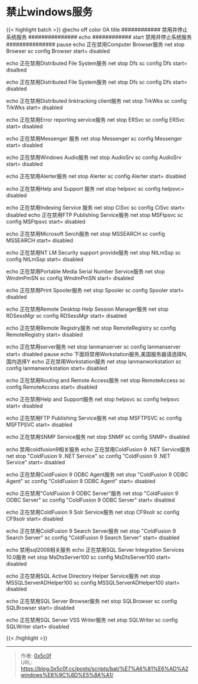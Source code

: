 # 禁止windows服务


{{&lt; highlight batch &gt;}}
@echo off
color 0A
title  ############ 禁用并停止系统服务 ###############
echo ############ start 禁用并停止系统服务 ###############
pause
echo 正在禁用Computer Browser服务
net stop Browser
sc config Browser start= disabled

echo 正在禁用Distributed File System服务
net stop Dfs
sc config Dfs start= disalbed

echo 正在禁用Distributed File System服务
net stop Dfs
sc config Dfs start= disabled

echo 正在禁用Distributed linktracking client服务
net stop TrkWks
sc config TrkWks start= disabled

echo 正在禁用Error reporting service服务
net stop ERSvc
sc config ERSvc start= disabled

echo 正在禁用Messenger 服务
net stop Messenger
sc config Messenger start= disabled

echo 正在禁用Windows Audio服务
net stop AudioSrv
sc config AudioSrv start= disabled

echo 正在禁用Alerter服务
net stop Alerter
sc config Alerter start= disabled

echo 正在禁用Help and Support 服务
net stop helpsvc
sc config helpsvc= disabled

echo 正在禁用Indexing Service 服务
net stop  CiSvc
sc config CiSvc start= disabled
echo 正在禁用FTP Publishing Service服务
net stop MSFtpsvc
sc config MSFtpsvc start= disabled

echo 正在禁用Microsoft Serch服务
net stop MSSEARCH
sc config MSSEARCH start= disabled

echo 正在禁用NT LM Security support provide服务
net stop NtLmSsp
sc config NtLmSsp start= disabled

echo 正在禁用Portable Media Serial Number Service服务
net stop WmdmPmSN
sc config WmdmPmSN start= disabled

echo 正在禁用Print Spooler服务
net stop Spooler
sc config Spooler start= disabled

echo 正在禁用Remote Desktop Help Session Manager服务
net stop RDSessMgr
sc config RDSessMgr start= disabled

echo 正在禁用Remote Registry服务
net stop RemoteRegistry
sc config RemoteRegistry start= disabled

echo 正在禁用server服务
net stop lanmanserver
sc config lanmanserver start= disabled
pause
echo 下面将禁用Workstation服务,美国服务器请选择N,国内选择Y
echo 正在禁用Workstation服务
net stop lanmanworkstation 
sc config lanmanworkstation start= disabled

echo 正在禁用Routing and Remote Access服务
net stop RemoteAccess
sc config RemoteAccess start= disabled

echo 正在禁用Help and Support服务
net stop helpsvc
sc config helpsvc start= disabled

echo 正在禁用FTP Publishing Service服务
net stop MSFTPSVC
sc config MSFTPSVC start= disabled


echo 正在禁用SNMP Service服务
net stop SNMP
sc config SNMP= disabled

echo 禁用coldfusion9相关服务
echo 正在禁用ColdFusion 9 .NET Service服务
net stop &#34;ColdFusion 9 .NET Service&#34;
sc config &#34;ColdFusion 9 .NET Service&#34; start= disabled

echo 正在禁用ColdFusion 9 ODBC Agent服务
net stop &#34;ColdFusion 9 ODBC Agent&#34;
sc config &#34;ColdFusion 9 ODBC Agent&#34; start= disabled

echo 正在禁用&#34;ColdFusion 9 ODBC Server&#34;服务
net stop &#34;ColdFusion 9 ODBC Server&#34;
sc config &#34;ColdFusion 9 ODBC Server&#34; start= disabled

echo 正在禁用ColdFusion 9 Solr Service服务
net stop CF9solr
sc config CF9solr start= disabled

echo 正在禁用ColdFusion 9 Search Server服务
net stop &#34;ColdFusion 9 Search Server&#34;
sc config &#34;ColdFusion 9 Search Server&#34; start= disabled

echo 禁用sql2008相关服务
echo 正在禁用SQL Server Integration Services 10.0服务
net stop MsDtsServer100
sc config MsDtsServer100 start= disabled

echo 正在禁用SQL Active Directory Helper Service服务
net stop MSSQLServerADHelper100
sc config MSSQLServerADHelper100 start= disabled

echo 正在禁用SQL Server Browser服务
net stop SQLBrowser
sc config SQLBrowser start= disabled

echo 正在禁用SQL Server VSS Writer服务
net stop SQLWriter
sc config SQLWriter start= disabled

{{&lt; /highlight &gt;}}

---

> 作者: [0x5c0f](https://blog.0x5c0f.cc)  
> URL: https://blog.0x5c0f.cc/posts/scripts/bat/%E7%A6%81%E6%AD%A2windows%E6%9C%8D%E5%8A%A1/  

